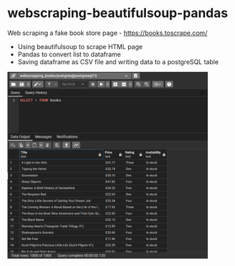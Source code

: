 # webscraping-beautifulsoup-pandas

Web scraping a fake book store page - https://books.toscrape.com/

* Using beautifulsoup to scrape HTML page
* Pandas to convert list to dataframe
* Saving dataframe as CSV file and writing data to a postgreSQL table

<img width="450px" src="./img/webscraping_postgresql.png" alt="webscraping_postgresql" />
